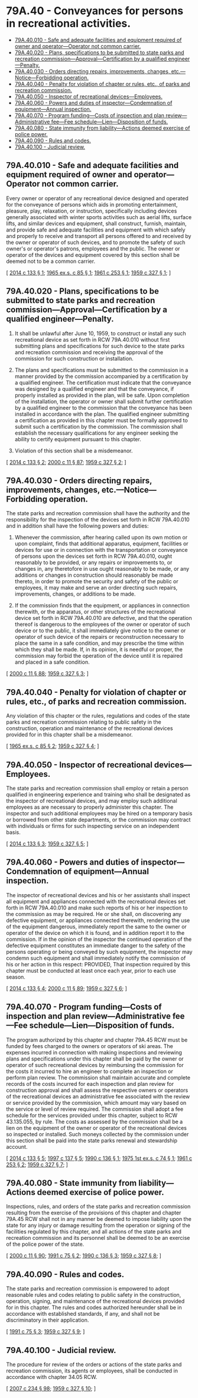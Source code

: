 # 79A.40 - Conveyances for persons in recreational activities.
* [79A.40.010 - Safe and adequate facilities and equipment required of owner and operator—Operator not common carrier.](#79a40010---safe-and-adequate-facilities-and-equipment-required-of-owner-and-operatoroperator-not-common-carrier)
* [79A.40.020 - Plans, specifications to be submitted to state parks and recreation commission—Approval—Certification by a qualified engineer—Penalty.](#79a40020---plans-specifications-to-be-submitted-to-state-parks-and-recreation-commissionapprovalcertification-by-a-qualified-engineerpenalty)
* [79A.40.030 - Orders directing repairs, improvements, changes, etc.—Notice—Forbidding operation.](#79a40030---orders-directing-repairs-improvements-changes-etcnoticeforbidding-operation)
* [79A.40.040 - Penalty for violation of chapter or rules, etc., of parks and recreation commission.](#79a40040---penalty-for-violation-of-chapter-or-rules-etc-of-parks-and-recreation-commission)
* [79A.40.050 - Inspector of recreational devices—Employees.](#79a40050---inspector-of-recreational-devicesemployees)
* [79A.40.060 - Powers and duties of inspector—Condemnation of equipment—Annual inspection.](#79a40060---powers-and-duties-of-inspectorcondemnation-of-equipmentannual-inspection)
* [79A.40.070 - Program funding—Costs of inspection and plan review—Administrative fee—Fee schedule—Lien—Disposition of funds.](#79a40070---program-fundingcosts-of-inspection-and-plan-reviewadministrative-feefee-scheduleliendisposition-of-funds)
* [79A.40.080 - State immunity from liability—Actions deemed exercise of police power.](#79a40080---state-immunity-from-liabilityactions-deemed-exercise-of-police-power)
* [79A.40.090 - Rules and codes.](#79a40090---rules-and-codes)
* [79A.40.100 - Judicial review.](#79a40100---judicial-review)
## 79A.40.010 - Safe and adequate facilities and equipment required of owner and operator—Operator not common carrier.
Every owner or operator of any recreational device designed and operated for the conveyance of persons which aids in promoting entertainment, pleasure, play, relaxation, or instruction, specifically including devices generally associated with winter sports activities such as aerial lifts, surface lifts, and similar devices and equipment, shall construct, furnish, maintain, and provide safe and adequate facilities and equipment with which safely and properly to receive and transport all persons offered to and received by the owner or operator of such devices, and to promote the safety of such owner's or operator's patrons, employees and the public. The owner or operator of the devices and equipment covered by this section shall be deemed not to be a common carrier.

\[ [2014 c 133 § 1](https://lawfilesext.leg.wa.gov/biennium/2013-14/Pdf/Bills/Session%20Laws/Senate/6035.SL.pdf?cite=2014%20c%20133%20§%201); [1965 ex.s. c 85 § 1](https://leg.wa.gov/CodeReviser/documents/sessionlaw/1965ex1c85.pdf?cite=1965%20ex.s.%20c%2085%20§%201); [1961 c 253 § 1](https://leg.wa.gov/CodeReviser/documents/sessionlaw/1961c253.pdf?cite=1961%20c%20253%20§%201); [1959 c 327 § 1](https://leg.wa.gov/CodeReviser/documents/sessionlaw/1959c327.pdf?cite=1959%20c%20327%20§%201); \]

## 79A.40.020 - Plans, specifications to be submitted to state parks and recreation commission—Approval—Certification by a qualified engineer—Penalty.
1. It shall be unlawful after June 10, 1959, to construct or install any such recreational device as set forth in RCW 79A.40.010 without first submitting plans and specifications for such device to the state parks and recreation commission and receiving the approval of the commission for such construction or installation.

2. The plans and specifications must be submitted to the commission in a manner provided by the commission accompanied by a certification by a qualified engineer. The certification must indicate that the conveyance was designed by a qualified engineer and that the conveyance, if properly installed as provided in the plan, will be safe. Upon completion of the installation, the operator or owner shall submit further certification by a qualified engineer to the commission that the conveyance has been installed in accordance with the plan. The qualified engineer submitting a certification as provided in this chapter must be formally approved to submit such a certification by the commission. The commission shall establish the necessary qualifications for any engineer seeking the ability to certify equipment pursuant to this chapter.

3. Violation of this section shall be a misdemeanor.

\[ [2014 c 133 § 2](https://lawfilesext.leg.wa.gov/biennium/2013-14/Pdf/Bills/Session%20Laws/Senate/6035.SL.pdf?cite=2014%20c%20133%20§%202); [2000 c 11 § 87](https://lawfilesext.leg.wa.gov/biennium/1999-00/Pdf/Bills/Session%20Laws/House/2399-S.SL.pdf?cite=2000%20c%2011%20§%2087); [1959 c 327 § 2](https://leg.wa.gov/CodeReviser/documents/sessionlaw/1959c327.pdf?cite=1959%20c%20327%20§%202); \]

## 79A.40.030 - Orders directing repairs, improvements, changes, etc.—Notice—Forbidding operation.
The state parks and recreation commission shall have the authority and the responsibility for the inspection of the devices set forth in RCW 79A.40.010 and in addition shall have the following powers and duties:

1. Whenever the commission, after hearing called upon its own motion or upon complaint, finds that additional apparatus, equipment, facilities or devices for use or in connection with the transportation or conveyance of persons upon the devices set forth in RCW 79A.40.010, ought reasonably to be provided, or any repairs or improvements to, or changes in, any theretofore in use ought reasonably to be made, or any additions or changes in construction should reasonably be made thereto, in order to promote the security and safety of the public or employees, it may make and serve an order directing such repairs, improvements, changes, or additions to be made.

2. If the commission finds that the equipment, or appliances in connection therewith, or the apparatus, or other structures of the recreational device set forth in RCW 79A.40.010 are defective, and that the operation thereof is dangerous to the employees of the owner or operator of such device or to the public, it shall immediately give notice to the owner or operator of such device of the repairs or reconstruction necessary to place the same in a safe condition, and may prescribe the time within which they shall be made. If, in its opinion, it is needful or proper, the commission may forbid the operation of the device until it is repaired and placed in a safe condition.

\[ [2000 c 11 § 88](https://lawfilesext.leg.wa.gov/biennium/1999-00/Pdf/Bills/Session%20Laws/House/2399-S.SL.pdf?cite=2000%20c%2011%20§%2088); [1959 c 327 § 3](https://leg.wa.gov/CodeReviser/documents/sessionlaw/1959c327.pdf?cite=1959%20c%20327%20§%203); \]

## 79A.40.040 - Penalty for violation of chapter or rules, etc., of parks and recreation commission.
Any violation of this chapter or the rules, regulations and codes of the state parks and recreation commission relating to public safety in the construction, operation and maintenance of the recreational devices provided for in this chapter shall be a misdemeanor.

\[ [1965 ex.s. c 85 § 2](https://leg.wa.gov/CodeReviser/documents/sessionlaw/1965ex1c85.pdf?cite=1965%20ex.s.%20c%2085%20§%202); [1959 c 327 § 4](https://leg.wa.gov/CodeReviser/documents/sessionlaw/1959c327.pdf?cite=1959%20c%20327%20§%204); \]

## 79A.40.050 - Inspector of recreational devices—Employees.
The state parks and recreation commission shall employ or retain a person qualified in engineering experience and training who shall be designated as the inspector of recreational devices, and may employ such additional employees as are necessary to properly administer this chapter. The inspector and such additional employees may be hired on a temporary basis or borrowed from other state departments, or the commission may contract with individuals or firms for such inspecting service on an independent basis.

\[ [2014 c 133 § 3](https://lawfilesext.leg.wa.gov/biennium/2013-14/Pdf/Bills/Session%20Laws/Senate/6035.SL.pdf?cite=2014%20c%20133%20§%203); [1959 c 327 § 5](https://leg.wa.gov/CodeReviser/documents/sessionlaw/1959c327.pdf?cite=1959%20c%20327%20§%205); \]

## 79A.40.060 - Powers and duties of inspector—Condemnation of equipment—Annual inspection.
The inspector of recreational devices and his or her assistants shall inspect all equipment and appliances connected with the recreational devices set forth in RCW 79A.40.010 and make such reports of his or her inspection to the commission as may be required. He or she shall, on discovering any defective equipment, or appliances connected therewith, rendering the use of the equipment dangerous, immediately report the same to the owner or operator of the device on which it is found, and in addition report it to the commission. If in the opinion of the inspector the continued operation of the defective equipment constitutes an immediate danger to the safety of the persons operating or being conveyed by such equipment, the inspector may condemn such equipment and shall immediately notify the commission of his or her action in this respect: PROVIDED, That inspection required by this chapter must be conducted at least once each year, prior to each use season.

\[ [2014 c 133 § 4](https://lawfilesext.leg.wa.gov/biennium/2013-14/Pdf/Bills/Session%20Laws/Senate/6035.SL.pdf?cite=2014%20c%20133%20§%204); [2000 c 11 § 89](https://lawfilesext.leg.wa.gov/biennium/1999-00/Pdf/Bills/Session%20Laws/House/2399-S.SL.pdf?cite=2000%20c%2011%20§%2089); [1959 c 327 § 6](https://leg.wa.gov/CodeReviser/documents/sessionlaw/1959c327.pdf?cite=1959%20c%20327%20§%206); \]

## 79A.40.070 - Program funding—Costs of inspection and plan review—Administrative fee—Fee schedule—Lien—Disposition of funds.
The program authorized by this chapter and chapter 79A.45 RCW must be funded by fees charged to the owners or operators of ski areas. The expenses incurred in connection with making inspections and reviewing plans and specifications under this chapter shall be paid by the owner or operator of such recreational devices by reimbursing the commission for the costs it incurred to hire an engineer to complete an inspection or perform plan review. The commission shall maintain accurate and complete records of the costs incurred for each inspection and plan review for construction approval and shall assess the respective owners or operators of the recreational devices an administrative fee associated with the review or service provided by the commission, which amount may vary based on the service or level of review required. The commission shall adopt a fee schedule for the services provided under this chapter, subject to RCW 43.135.055, by rule. The costs as assessed by the commission shall be a lien on the equipment of the owner or operator of the recreational devices so inspected or installed. Such moneys collected by the commission under this section shall be paid into the state parks renewal and stewardship account.

\[ [2014 c 133 § 5](https://lawfilesext.leg.wa.gov/biennium/2013-14/Pdf/Bills/Session%20Laws/Senate/6035.SL.pdf?cite=2014%20c%20133%20§%205); [1997 c 137 § 5](https://lawfilesext.leg.wa.gov/biennium/1997-98/Pdf/Bills/Session%20Laws/Senate/5139.SL.pdf?cite=1997%20c%20137%20§%205); [1990 c 136 § 1](https://leg.wa.gov/CodeReviser/documents/sessionlaw/1990c136.pdf?cite=1990%20c%20136%20§%201); [1975 1st ex.s. c 74 § 1](https://leg.wa.gov/CodeReviser/documents/sessionlaw/1975ex1c74.pdf?cite=1975%201st%20ex.s.%20c%2074%20§%201); [1961 c 253 § 2](https://leg.wa.gov/CodeReviser/documents/sessionlaw/1961c253.pdf?cite=1961%20c%20253%20§%202); [1959 c 327 § 7](https://leg.wa.gov/CodeReviser/documents/sessionlaw/1959c327.pdf?cite=1959%20c%20327%20§%207); \]

## 79A.40.080 - State immunity from liability—Actions deemed exercise of police power.
Inspections, rules, and orders of the state parks and recreation commission resulting from the exercise of the provisions of this chapter and chapter 79A.45 RCW shall not in any manner be deemed to impose liability upon the state for any injury or damage resulting from the operation or signing of the facilities regulated by this chapter, and all actions of the state parks and recreation commission and its personnel shall be deemed to be an exercise of the police power of the state.

\[ [2000 c 11 § 90](https://lawfilesext.leg.wa.gov/biennium/1999-00/Pdf/Bills/Session%20Laws/House/2399-S.SL.pdf?cite=2000%20c%2011%20§%2090); [1991 c 75 § 2](https://lawfilesext.leg.wa.gov/biennium/1991-92/Pdf/Bills/Session%20Laws/Senate/5835-S.SL.pdf?cite=1991%20c%2075%20§%202); [1990 c 136 § 3](https://leg.wa.gov/CodeReviser/documents/sessionlaw/1990c136.pdf?cite=1990%20c%20136%20§%203); [1959 c 327 § 8](https://leg.wa.gov/CodeReviser/documents/sessionlaw/1959c327.pdf?cite=1959%20c%20327%20§%208); \]

## 79A.40.090 - Rules and codes.
The state parks and recreation commission is empowered to adopt reasonable rules and codes relating to public safety in the construction, operation, signing, and maintenance of the recreational devices provided for in this chapter. The rules and codes authorized hereunder shall be in accordance with established standards, if any, and shall not be discriminatory in their application.

\[ [1991 c 75 § 3](https://lawfilesext.leg.wa.gov/biennium/1991-92/Pdf/Bills/Session%20Laws/Senate/5835-S.SL.pdf?cite=1991%20c%2075%20§%203); [1959 c 327 § 9](https://leg.wa.gov/CodeReviser/documents/sessionlaw/1959c327.pdf?cite=1959%20c%20327%20§%209); \]

## 79A.40.100 - Judicial review.
The procedure for review of the orders or actions of the state parks and recreation commission, its agents or employees, shall be conducted in accordance with chapter 34.05 RCW.

\[ [2007 c 234 § 98](https://lawfilesext.leg.wa.gov/biennium/2007-08/Pdf/Bills/Session%20Laws/House/1312-S.SL.pdf?cite=2007%20c%20234%20§%2098); [1959 c 327 § 10](https://leg.wa.gov/CodeReviser/documents/sessionlaw/1959c327.pdf?cite=1959%20c%20327%20§%2010); \]

